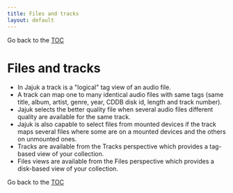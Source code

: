 ```yaml
---
title: Files and tracks
layout: default
---
```

Go back to the [TOC](/manual/main.html)

# Files and tracks
* In Jajuk a track is a "logical" tag view of an audio file. 
* A track can map one to many identical audio files with same tags (same title, album, artist, genre, year, CDDB disk id, length and track number).
* Jajuk selects the better quality file when several audio files different quality are available for the same track.
* Jajuk is also capable to select files from mounted devices if the track maps several files where some are on a mounted devices and the others on unmounted ones.
* Tracks are available from the Tracks perspective which provides a tag-based view of your collection. 
* Files views are available from the Files perspective which provides a disk-based view of your collection.

Go back to the [TOC](/manual/main.html)